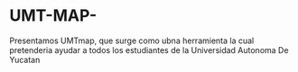 # UMT-MAP-
Presentamos UMTmap, que surge como ubna herramienta la cual pretenderia ayudar a todos los estudiantes de la Universidad Autonoma De Yucatan  
